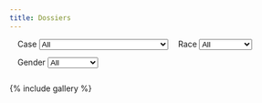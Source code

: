 ```yaml
---
title: Dossiers
---
```


<style>
#filters label {
  margin-left: 1em;
}
#filters select {
  margin-bottom: 1em;
}
#filters .item {
  white-space: nowrap;
}
</style>
<div id="filters">
  <span class="item">
    <label for="case">Case</label>
    <select id="case" name="case">
      <option value="all">All</option>
      <option value="01">[01] Petrification and Putrifaction</option>
      <option value="02">[02] Exchange and Extortion</option>
      <option value="03">[03] Punctuality and Perpetuity</option>
      <option value="04">[04] Ingestion and Incoherency</option>
      <option value="05">[05] Tumbling and Transcendence</option>
      <option value="06">[06] Mutilation and Metamorphosis</option>
      <option value="07">[07] Hazards and Harbingers</option>
      <option value="08">[08] Revelry and Revenge</option>
      <option value="09">[09] Amalgamation and Anathema</option>
      <option value="10">[10] Capers and Calamity</option>
      <option value="11">[11] Hardships and Homecomings</option>
      <option value="12">[12] Burglary and Blight</option>
    </select>
  </span>
  <span class="item">
    <label for="race">Race</label>
    <select id="race" name="race">
      <option value="all">All</option>
      <option value="dwarf">Dwarf</option>
      <option value="elf">Elf</option>
      <option value="human">Human</option>
      <option value="aarakocra">Aarakocra</option>
      <option value="demon">Demon</option>
      <option value="devil">Devil</option>
      <option value="dragon">Dragon</option>
      <option value="dragonborn">Dragonborn</option>
      <option value="eternal">Eternal</option>
      <option value="gargoyle">Gargoyle</option>
      <option value="githzerai">Githzerai</option>
      <option value="gnoll">Gnoll</option>
      <option value="gnome">Gnome</option>
      <option value="halfling">Halfling</option>
      <option value="kenku">Kenku</option>
      <option value="kobold">Kobold</option>
      <option value="lizardfolk">Lizardfolk</option>
      <option value="lycan">Lycan</option>
      <option value="orc">Orc</option>
      <option value="samsaran">Samsaran</option>
      <option value="undead">Undead</option>
      <option value="yikarian">Yikarian</option>
      <option value="other">Other</option>
    </select>
  </span>
  <span class="item">
    <label for="gender">Gender</label>
    <select id="gender" name="gender">
      <option value="all">All</option>
      <option value="female">Female</option>
      <option value="male">Male</option>
      <option value="non-binary">Non-binary</option>
    </select>
  </span>
</div>

{% include gallery %}

<script>
// CTR START HERE: Redo this code to work with the above filters.

function allFilters() {
  return document.getElementById('filters').querySelectorAll('select');
}

function hasClass(item, cls) {
  for (var i=0; i<item.classList.length; i++) {
    if (cls == item.classList[i]) return true;
  }
  return false;
}

function refreshVisibleItems() {
  var caseNo = document.getElementById('case').value;
  var race = document.getElementById('race').value;
  var gender = document.getElementById('gender').value;

  // Populate a hashset with the enabled gallery items.
  var catset = [];
  allCheckboxes().forEach(function(box) {
    if (box.checked) catset[box.id.replace('toggle-', 'category-')] = 1;
  });
  console.log('catset:');
  console.log(catset);
  for (var cat in catset) {
    console.log(`- ${cat}`);
  }
  console.log("and that's it");

  document.getElementById('list-of-extensions').querySelectorAll('li').forEach(function(item) {
    var enabled;
    if (allMode) {
      // Discern whether the item includes all checked categories.
      enabled = true;
      for (var cat in catset) {
        if (!hasClass(item, cat)) { enabled = false; break; }
      }
    }
    else {
      // Discern whether the item includes any checked category.
      enabled = false;
      for (var i=0; i<item.classList.length; i++) {
        if (item.classList[i] in catset) { enabled = true; break; }
      }
    }
    item.style.display = enabled ? 'block' : 'none';
  });
}

function toggleAllCategories(checked, refresh) {
  allCheckboxes().forEach(function(box) { box.checked = checked });
  if (refresh) refreshVisibleItems();
}

/* Credit: https://css-tricks.com/snippets/javascript/get-url-variables/ */
function getQueryVariable(variable) {
  var query = window.location.search.substring(1);
  var vars = query.split("&");
  for (var i=0; i<vars.length; i++) {
    var pair = vars[i].split("=");
    if (pair[0] == variable) return pair[1];
  }
  return false;
}

var mode = getQueryVariable("mode");
var category = getQueryVariable("category");
var categories = getQueryVariable("categories");
if (mode || category || categories) {
  if (mode == "all") document.getElementById('filter-mode-all').checked = true;
  toggleAllCategories(false, false);
  if (category) {
    var box = document.getElementById(`toggle-${category}`);
    if (box) box.checked = true;
  }
  if (categories) {
    var category_array = categories.split(',');
    for (var i=0; i<category_array.length; i++) {
      var cat = category_array[i];
      var box = document.getElementById(`toggle-${cat}`);
      if (box) box.checked = true;
    }
  }
  refreshVisibleItems();
}
</script>
